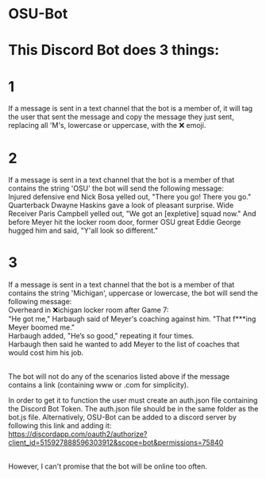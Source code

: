 # OSU-Bot
# This Discord Bot does 3 things:

# 1
  If a message is sent in a text channel that the bot is a member of, it will tag the user that sent the message and copy the message they   just sent, replacing all 'M's, lowercase or uppercase, with the ❌ emoji.
  
# 2
  If a message is sent in a text channel that the bot is a member of that contains the string 'OSU' the bot will send the following         message:
    <br/>Injured defensive end Nick Bosa yelled out, "There you go! There you go." Quarterback Dwayne Haskins gave a look of pleasant               surprise. Wide Receiver Paris Campbell yelled out, "We got an [expletive] squad now." And before Meyer hit the locker room door,           former OSU great Eddie George hugged him and said, "Y'all look so different."
    
# 3
  If a message is sent in a text channel that the bot is a member of that contains the string 'Michigan', uppercase or lowercase, the bot   will send the following message:
    <br/>Overheard in ❌ichigan locker room after Game 7:
    <br/>"He got me," Harbaugh said of Meyer's coaching against him. "That f\*\*\*ing Meyer boomed me."
    <br/>Harbaugh added, "He’s so good," repeating it four times.
    <br/>Harbaugh then said he wanted to add Meyer to the list of coaches that would cost him his job.
    
<br/>The bot will not do any of the scenarios listed above if the message contains a link (containing www or .com for simplicity).

In order to get it to function the user must create an auth.json file containing the Discord Bot Token. The auth.json file should be in the same folder as the bot.js file. Alternatively, OSU-Bot can be added to a discord server by following this link and adding it:
<br/>https://discordapp.com/oauth2/authorize?client_id=515927888596303912&scope=bot&permissions=75840

<br/>However, I can't promise that the bot will be online too often.
